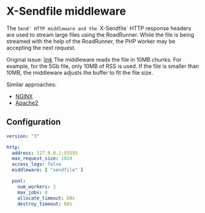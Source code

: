 # X-Sendfile middleware

The `Send' HTTP middleware and the `X-Sendfile` HTTP response headers are used to stream large files using the RoadRunner.
While the file is being streamed with the help of the RoadRunner, the PHP worker may be accepting the next request.

Original issue: [link](https://github.com/roadrunner-server/roadrunner-plugins/issues/9)
The middleware reads the file in 10MB chunks. For example, for the 5Gb file, only 10MB of RSS is used. If the file
is smaller than 10MB, the middleware adjusts the buffer to fit the file size.


Similar approaches:

- [NGINX](https://www.nginx.com/resources/wiki/start/topics/examples/xsendfile/)
- [Apache2](https://tn123.org/mod_xsendfile/)

## Configuration

```yaml
version: "3"

http:
  address: 127.0.0.1:55555
  max_request_size: 1024
  access_logs: false
  middleware: [ "sendfile" ]

  pool:
    num_workers: 2
    max_jobs: 0
    allocate_timeout: 60s
    destroy_timeout: 60s
```


